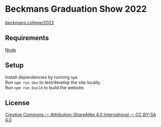 # Beckmans Graduation Show 2022
[beckmans.college/2022](https://beckmans.college/2022)

## Requirements
[Node](https://nodejs.org/en/)

## Setup
Install dependencies by running `npm`  
Run `npm run dev` to test/develop the site locally.  
Run `npm run build` to build the website.

## License
[Creative Commons — Attribution-ShareAlike 4.0 International — CC BY-SA 4.0](https://creativecommons.org/licenses/by-sa/4.0/)
